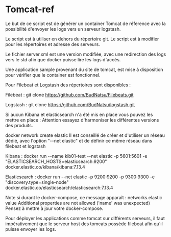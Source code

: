 # Tomcat-ref

Le but de ce script est de générer un container Tomcat de réference avec la possibilité d'envoyer les logs vers un serveur logstash.

Le script est à utiliser en dehors du répertoire git. Le script est à modifier pour les répertoires et adresse des serveurs.

Le fichier server.xml est une version modifiée, avec une redirection des logs vers le std afin que docker puisse lire les logs d'accès.

Une application sample provenant du site de tomcat, est mise à disposition pour vérifier que le container est fonctionnel.

Pour Filebeat et Logstash des répertoires sont disponibles : 

Filebeat :
git clone https://github.com/BudNatsu/Filebeats.git

Logstash :
git clone https://github.com/BudNatsu/logstash.git

Si aucun Kibana et elasticsearch n'a été mis en place vous pouvez les mettre en place :
Attention essayez d'harmoniser les différentes versions des produits.

docker network create elastic
Il est conseillé de créer et d'utiliser un réseau dédié, avec l'option "--net elastic" et de définir ce même réseau dans filebeat et logstash

Kibana :
docker run --name kib01-test --net elastic -p 5601:5601 -e "ELASTICSEARCH_HOSTS=elasticsearch:9200" docker.elastic.co/kibana/kibana:7.13.4

Elasticsearch : 
docker run --net elastic -p 9200:9200 -p 9300:9300 -e "discovery.type=single-node" docker.elastic.co/elasticsearch/elasticsearch:7.13.4

Note si durant le docker-compose, ce message apparaît : networks.elastic value Additional properties are not allowed ('name' was unexpected)
Pensez à mettre à jour votre docker-compose.

Pour déployer les applications comme tomcat sur différents serveurs, il faut impérativement que le serveur host des tomcats possède filebeat afin qu'il puisse envoyer les logs.
